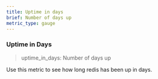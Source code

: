 ```yaml
---
title: Uptime in days
brief: Number of days up
metric_type: gauge
---
```


### Uptime in Days

> uptime_in_days: Number of days up

Use this metric to see how long redis has been up in days.
